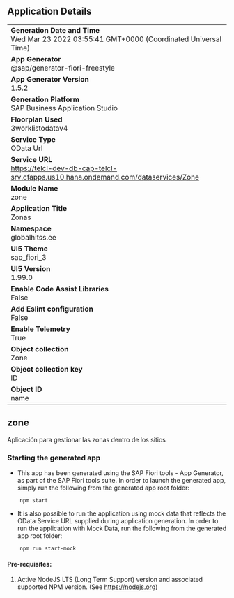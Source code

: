 ## Application Details
|               |
| ------------- |
|**Generation Date and Time**<br>Wed Mar 23 2022 03:55:41 GMT+0000 (Coordinated Universal Time)|
|**App Generator**<br>@sap/generator-fiori-freestyle|
|**App Generator Version**<br>1.5.2|
|**Generation Platform**<br>SAP Business Application Studio|
|**Floorplan Used**<br>3worklistodatav4|
|**Service Type**<br>OData Url|
|**Service URL**<br>https://telcl-dev-db-cap-telcl-srv.cfapps.us10.hana.ondemand.com/dataservices/Zone
|**Module Name**<br>zone|
|**Application Title**<br>Zonas|
|**Namespace**<br>globalhitss.ee|
|**UI5 Theme**<br>sap_fiori_3|
|**UI5 Version**<br>1.99.0|
|**Enable Code Assist Libraries**<br>False|
|**Add Eslint configuration**<br>False|
|**Enable Telemetry**<br>True|
|**Object collection**<br>Zone|
|**Object collection key**<br>ID|
|**Object ID**<br>name|

## zone

Aplicación para gestionar las zonas dentro de los sitios

### Starting the generated app

-   This app has been generated using the SAP Fiori tools - App Generator, as part of the SAP Fiori tools suite.  In order to launch the generated app, simply run the following from the generated app root folder:

```
    npm start
```

- It is also possible to run the application using mock data that reflects the OData Service URL supplied during application generation.  In order to run the application with Mock Data, run the following from the generated app root folder:

```
    npm run start-mock
```

#### Pre-requisites:

1. Active NodeJS LTS (Long Term Support) version and associated supported NPM version.  (See https://nodejs.org)


